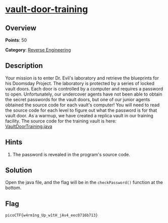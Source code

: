 # [vault-door-training](https://play.picoctf.org/practice/challenge/7)

## Overview

**Points**: 50

**Category**: [Reverse Engineering](../)

## Description

Your mission is to enter Dr. Evil's laboratory and retrieve the blueprints for his Doomsday Project. The laboratory is protected by a series of locked vault doors. Each door is controlled by a computer and requires a password to open. Unfortunately, our undercover agents have not been able to obtain the secret passwords for the vault doors, but one of our junior agents obtained the source code for each vault's computer! You will need to read the source code for each level to figure out what the password is for that vault door. As a warmup, we have created a replica vault in our training facility. The source code for the training vault is here: [VaultDoorTraining.java](./VaultDoorTraining.java)

## Hints

1. The password is revealed in the program's source code.

## Solution

Open the java file, and the flag will be in the `checkPassword()` function at the bottom.

## Flag

`picoCTF{w4rm1ng_Up_w1tH_jAv4_eec0716b713}`